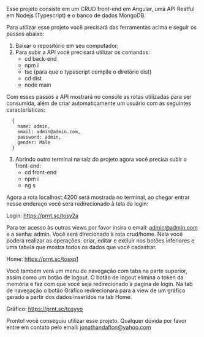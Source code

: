 Esse projeto consiste em um CRUD front-end em Angular, uma API Restful em Nodejs (Typescript) e o banco de dados MongoDB.

Para utilizar esse projeto você precisará das ferramentas acima e seguir os passos abaixo:

1) Baixar o repositório em seu computador;
2) Para subir a API você precisará utilizar os comandos:
      - cd back-end
      - npm i
      - tsc (para que o typescript compile o diretório dist)
      - cd dist
      - node main

Com esses passos a API mostrará no console as rotas utilizadas para ser consumida, além de criar automaticamente um usuário
com as seguintes características: 
  
      { 
        name: admin,
        email: admin@admin.com,
        password: admin,
        gender: Male
      }
      
3) Abrindo outro terminal na raíz do projeto agora você precisa subir o front-end:
      - cd front-end
      - npm i
      - ng s
      
Agora a rota localhost:4200 será mostrada no terminal, ao chegar entrar nesse endereço você será redirecionado à tela de login:

Login: https://prnt.sc/tosy2a

Para ter acesso às outras views por favor insira o email: admin@admin.com e a senha: admin. Você será direcionado à rota crud/home.
Nela você poderá realizar as operações: criar, editar e excluir nos botões inferiores e uma tabela que mostra todos os dados que você cadastrar.

Home: https://prnt.sc/tosxp1

Você também verá um menu de navegação com tabs na parte superior, assim como um botão de logout. O botão de logout elimina o token da memória
e faz com que você seja redirecionado à pagina de login. Na tab de navegação o botão Gráfico redirecionará para a view de um gráfico gerado
a partir dos dados inseridos na tab Home.

Gráfico: https://prnt.sc/tosyyo

Pronto! você conseguiu utilizar esse projeto. Qualquer dúvida por favor entre em contato pelo email: jonathandaflon@yahoo.com
